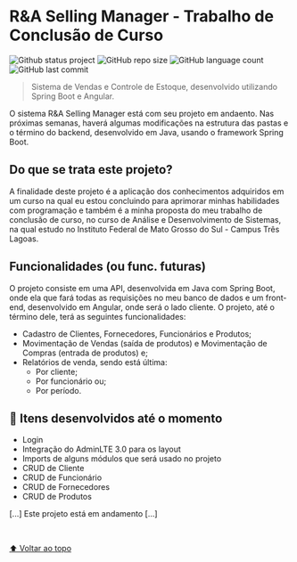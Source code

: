 # R&A Selling Manager - Trabalho de Conclusão de Curso

![Github status project](http://img.shields.io/static/v1?label=STATUS&message=EM%20DESENVOLVIMENTO&color=GREEN&style=for-the-badge)
![GitHub repo size](https://img.shields.io/github/repo-size/RafaelMoreira96/sistema-vendas?style=for-the-badge)
![GitHub language count](https://img.shields.io/github/languages/count/RafaelMoreira96/sistema-vendas?style=for-the-badge)
![GitHub last commit](https://img.shields.io/github/last-commit/RafaelMoreira96/sistema-vendas?style=for-the-badge)

> Sistema de Vendas e Controle de Estoque, desenvolvido utilizando Spring Boot e Angular.

O sistema R&A Selling Manager está com seu projeto em andaento. Nas próximas semanas, haverá algumas modificações na estrutura das pastas e o término do backend, desenvolvido em Java, usando o framework Spring Boot.

## Do que se trata este projeto?

<p> A finalidade deste projeto é a aplicação dos conhecimentos adquiridos em um curso na qual eu estou concluindo para aprimorar minhas habilidades com programação e também é a minha proposta do meu trabalho de conclusão de curso, no curso de Análise e Desenvolvimento de Sistemas, na qual estudo no Instituto Federal de Mato Grosso do Sul - Campus Três Lagoas. </p>

## Funcionalidades (ou func. futuras)

<p> O projeto consiste em uma API, desenvolvida em Java com Spring Boot, onde ela que fará todas as requisições no meu banco de dados e um front-end, desenvolvido em Angular, onde será o lado cliente. O projeto, até o término dele, terá as seguintes funcionalidades: </p> 
<ul>
  <li> Cadastro de Clientes, Fornecedores, Funcionários e Produtos;</li>
  <li> Movimentação de Vendas (saída de produtos) e Movimentação de Compras (entrada de produtos) e;</li>
  <li>
    Relatórios de venda, sendo está última:
    <ul>
      <li> Por cliente;</li>
      <li> Por funcionário ou;</li>
      <li> Por período.</li>
    </ul>
  </li>
</ul>

## 🚀 Itens desenvolvidos até o momento

<ul>
  <li> Login </li>
  <li> Integração do AdminLTE 3.0 para os layout </li>
  <li> Imports de alguns módulos que será usado no projeto </li>
  <li> CRUD de Cliente </li>
  <li> CRUD de Funcionário </li>
  <li> CRUD de Fornecedores </li>
  <li> CRUD de Produtos </li>

</ul>

[...] Este projeto está em andamento [...]

<br>

[⬆ Voltar ao topo](#nome-do-projeto)<br>
